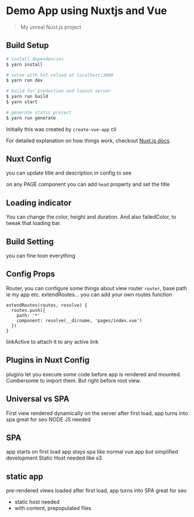 # Demo App using Nuxtjs and Vue

> My unreal Nuxt.js project

## Build Setup

``` bash
# install dependencies
$ yarn install

# serve with hot reload at localhost:3000
$ yarn run dev

# build for production and launch server
$ yarn run build
$ yarn start

# generate static project
$ yarn run generate
```

Initially this was created by `create-vue-app` cli

For detailed explanation on how things work, checkout [Nuxt.js docs](https://nuxtjs.org).

## Nuxt Config

you can update title and description in config to see

on any PAGE component you can add `head` property and set the title

## Loading indicator
You can change the color, height and duration. And also failedColor, to tweak that loading bar.

## Build Setting
you can fine toon everything

## Config Props
Router, you can configure some things about view router
`router`, base path ie my app etc.
extendRoutes... you can add your own routes
function
```
extendRoutes(routes, resolve) {
  routes.push({
    path: '*'
    component: resolve(__dirname, 'pages/index.vue')
  })
}
```

linkActive to attach it to any active link

## Plugins in Nuxt Config

plugins let you execute some code before app is rendered and mounted. Cumbersome to import them. But right before root view.

## Universal vs SPA
First view rendered dynamically on the server
after first load, app turns into spa
great for seo
NODE JS needed

## SPA
app starts on first load
app stays spa
like normal vue app but simplified development
Static Host needed like s3

## static app
pre-rendered views loaded
after first load, app turns into SPA
great for seo
- static host needed
- with content, prepopulated files


